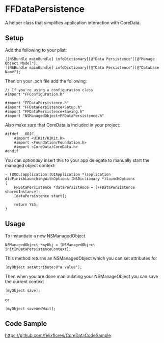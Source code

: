 FFDataPersistence
=================

A helper class that simplifies application interaction with CoreData.

Setup
-----

Add the following to your plist:

	[[NSBundle mainBundle] infoDictionary][@"Data Persistence"][@"Manage Object Model"];
	[[NSBundle mainBundle] infoDictionary][@"Data Persistence"][@"Database Name"];

Then on your .pch file add the following:

	// If you're using a configuration class
	#import "FFConfiguration.h"

	#import "FFDataPersistence.h"
	#import "FFDataPersistence+Setup.h"
	#import "FFDataPersistence+Saving.h"
	#import "NSManagedObject+FFDataPersistence.h"

Also make sure that CoreData is included in your project:

	#ifdef __OBJC__
	    #import <UIKit/UIKit.h>
	    #import <Foundation/Foundation.h>
	    #import <CoreData/CoreData.h>
	#endif


You can *optionally* insert this to your app delegate to manually start the managed object context:

	- (BOOL)application:(UIApplication *)application didFinishLaunchingWithOptions:(NSDictionary *)launchOptions
	{
	    FFDataPersistence *dataPersistence = [FFDataPersistence sharedInstance];
	    [dataPersistence start];
	    
	    return YES;
	}

Usage
-----
To instantiate a new NSManagedObject

	NSManagedObject *myObj = [NSManagedObject initInDataPersistenceContext];

This method returns an NSManagedObject which you can set attributes for

	[myObject setAttribute:@"a value"];

Then when you are done manipulating your NSManageObject you can save the current context

	[myObject save];

or 

	[myObject saveAndWait];

Code Sample
-----------
https://github.com/felixflores/CoreDataCodeSample
